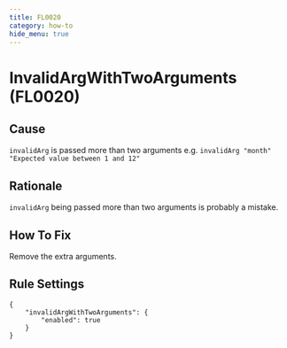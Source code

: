 ```yaml
---
title: FL0020
category: how-to
hide_menu: true
---
```


# InvalidArgWithTwoArguments (FL0020)

## Cause

`invalidArg` is passed more than two arguments e.g. `invalidArg "month" "Expected value between 1 and 12"`

## Rationale

`invalidArg` being passed more than two arguments is probably a mistake.

## How To Fix

Remove the extra arguments.

## Rule Settings

    {
        "invalidArgWithTwoArguments": {
            "enabled": true
        }
    }
